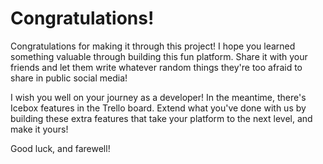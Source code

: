 # Congratulations!

Congratulations for making it through this project! I hope you learned something valuable through building this fun platform. Share it with your friends and let them write whatever random things they're too afraid to share in public social media!

I wish you well on your journey as a developer! In the meantime, there's Icebox features in the Trello board. Extend what you've done with us by building these extra features that take your platform to the next level, and make it yours!

Good luck, and farewell!
